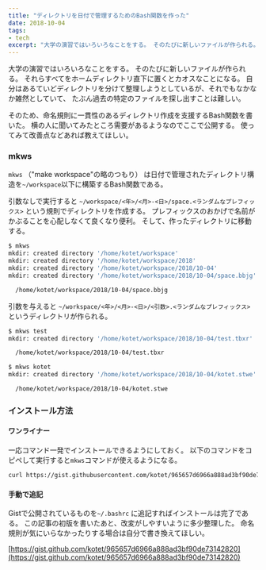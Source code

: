 ```yaml
---
title: "ディレクトリを日付で管理するためのBash関数を作った"
date: 2018-10-04
tags:
- tech
excerpt: "大学の演習ではいろいろなことをする。 そのたびに新しいファイルが作られる。 それらすべてをホームディレクトリ直下に置くとカオスなことになる。 自分はあるていどディレクトリを分けて整理しようとしているが、それでもなかなか雑然としていて、 たぶん過去の特定のファイルを探し出すことは難しい。"
---
```


大学の演習ではいろいろなことをする。
そのたびに新しいファイルが作られる。
それらすべてをホームディレクトリ直下に置くとカオスなことになる。
自分はあるていどディレクトリを分けて整理しようとしているが、それでもなかなか雑然としていて、
たぶん過去の特定のファイルを探し出すことは難しい。

そのため、命名規則に一貫性のあるディレクトリ作成を支援するBash関数を書いた。
横の人に聞いてみたところ需要があるようなのでここで公開する。
使ってみて改善点などあれば教えてほしい。

### mkws

`mkws` （"make workspace"の略のつもり）
は日付で管理されたディレクトリ構造を`~/workspace`以下に構築するBash関数である。

引数なしで実行すると `~/workspace/<年>/<月>-<日>/space.<ランダムなプレフィックス>`
という規則でディレクトリを作成する。
プレフィックスのおかげで名前がかぶることを心配しなくて良くなり便利。
そして、作ったディレクトリに移動する。

```bash
$ mkws 
mkdir: created directory '/home/kotet/workspace'
mkdir: created directory '/home/kotet/workspace/2018'
mkdir: created directory '/home/kotet/workspace/2018/10-04'
mkdir: created directory '/home/kotet/workspace/2018/10-04/space.bbjg'

  /home/kotet/workspace/2018/10-04/space.bbjg

```

引数を与えると
`~/workspace/<年>/<月>-<日>/<引数>.<ランダムなプレフィックス>`
というディレクトリが作られる。

```bash
$ mkws test
mkdir: created directory '/home/kotet/workspace/2018/10-04/test.tbxr'

  /home/kotet/workspace/2018/10-04/test.tbxr

$ mkws kotet
mkdir: created directory '/home/kotet/workspace/2018/10-04/kotet.stwe'

  /home/kotet/workspace/2018/10-04/kotet.stwe

```

### インストール方法

#### ワンライナー

一応コマンド一発でインストールできるようにしておく。
以下のコマンドをコピペして実行すると`mkws`コマンドが使えるようになる。

```bash
curl https://gist.githubusercontent.com/kotet/965657d6966a888ad3bf90de73142820/raw/mkws.sh >> ~/.bashrc && source ~/.bashrc
```

#### 手動で追記

Gistで公開されているものを`~/.bashrc` に追記すればインストールは完了である。
この記事の初版を書いたあと、改変がしやすいように多少整理した。
命名規則が気にいらなかったりする場合は自分で書き換えてほしい。

[https://gist.github.com/kotet/965657d6966a888ad3bf90de73142820](https://gist.github.com/kotet/965657d6966a888ad3bf90de73142820)